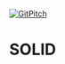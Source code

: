 [![GitPitch](https://gitpitch.com/assets/badge.svg)](https://gitpitch.com/gitpitch/in-60-seconds/master?grs=github)

# SOLID